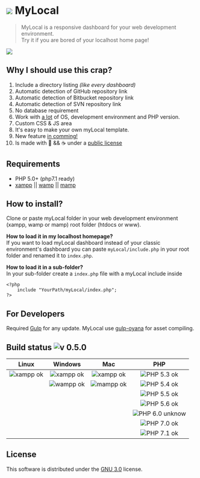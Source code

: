 # ![](./templates/classic2017/img/favicon/favicon-32x32.png) MyLocal 
>    MyLocal is a responsive dashboard for your web development environment.  
>    Try it if you are bored of your localhost home page!  

![](./templates/classic2017/img/screen.png)
## Why I should use this crap?
1. Include a directory listing *(like every dashboard)*
2. Automatic detection of GitHub repository link
3. Automatic detection of Bitbucket repository link
4. Automatic detection of SVN repository link
5. No database requirement
6. Work with [a lot](#build-status-) of OS, development environment and PHP version. 
7. Custom CSS & JS area
8. It's easy to make your own myLocal template.
9. New  feature [in comming!](./roadmap.md)
10. Is made with  :green_heart: && :coffee: under a [public license](./license.md)

## Requirements

* PHP 5.0+ (php7.1 ready)
* [xampp](https://www.apachefriends.org/index.html) || [wamp](http://www.wampserver.com/en/) || [mamp](https://www.mamp.info/en/)

## How to install?

Clone or paste myLocal folder in your web development environment (xampp, wamp or mamp) root folder (htdocs or www).

   **How to load it in my localhost homepage?**   
   If you want to load myLocal dashboard instead of your classic environment's 
   dashboard you can paste `myLocal/include.php` in your root folder and renamed it to `index.php`.

   **How to load it in a sub-folder?**   
   In your sub-folder create a `index.php` file with a myLocal include inside    

	<?php
		include "YourPath/myLocal/index.php";
	?>

## For Developers

Required [Gulp](https://www.npmjs.com/package/gulp-install) for any update.
MyLocal use [gulp-oyana](https://github.com/Oyana/gulp-oyana) for asset compiling.


## Build status ![v 0.5.0](https://img.shields.io/badge/version-0.4.2_alpha-blue.svg)

| Linux | Windows | Mac | PHP |
|:------:|:----------:|:----:|:----:|
| ![xampp ok](https://img.shields.io/badge/XAMPP_Build-passing-brightgreen.svg) | ![xampp ok](https://img.shields.io/badge/XAMPP_Build-passing-brightgreen.svg) |  ![xampp ok](https://img.shields.io/badge/XAMPP_Build-passing-brightgreen.svg) | ![PHP 5.3 ok](https://img.shields.io/badge/5.3-passing-brightgreen.svg) |
| | ![wampp ok](https://img.shields.io/badge/WAMPP_Build-passing-brightgreen.svg) | ![mampp ok](https://img.shields.io/badge/MAMPP_Build-passing-brightgreen.svg) | ![PHP 5.4 ok](https://img.shields.io/badge/5.4-passing-brightgreen.svg) |
|| | | ![PHP 5.5 ok](https://img.shields.io/badge/5.5-passing-brightgreen.svg) |
|| | | ![PHP 5.6 ok](https://img.shields.io/badge/5.6-passing-brightgreen.svg) |
|| | | ![PHP 6.0 unknow](https://img.shields.io/badge/6.0-unkow-silver.svg) |
|| | | ![PHP 7.0 ok](https://img.shields.io/badge/7.0-passing-brightgreen.svg) 
|| | | ![PHP 7.1 ok](https://img.shields.io/badge/7.1-passing-brightgreen.svg) |

## License

This software is distributed under the [GNU 3.0](./license.md) license.
